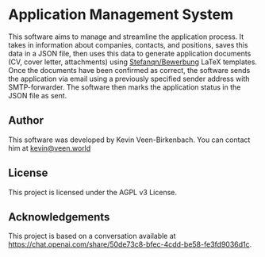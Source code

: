 # Application Management System

This software aims to manage and streamline the application process. It takes in information about companies, contacts, and positions, saves this data in a JSON file, then uses this data to generate application documents (CV, cover letter, attachments) using [Stefanqn/Bewerbung](https://github.com/Stefanqn/Bewerbung) LaTeX templates. Once the documents have been confirmed as correct, the software sends the application via email using a previously specified sender address with SMTP-forwarder. The software then marks the application status in the JSON file as sent.

## Author

This software was developed by Kevin Veen-Birkenbach. You can contact him at kevin@veen.world

## License

This project is licensed under the AGPL v3 License.

## Acknowledgements

This project is based on a conversation available at https://chat.openai.com/share/50de73c8-bfec-4cdd-be58-fe3fd9036d1c.
